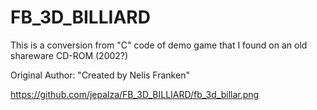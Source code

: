 # FB_3D_BILLIARD

This is a conversion from "C" code of demo game that I found on an old shareware CD-ROM (2002?)

Original Author: "Created by Nelis Franken"

https://github.com/jepalza/FB_3D_BILLIARD/fb_3d_billar.png
